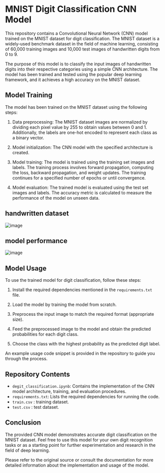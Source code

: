 # MNIST Digit Classification CNN Model

This repository contains a Convolutional Neural Network (CNN) model trained on the MNIST dataset for digit classification. The MNIST dataset is a widely-used benchmark dataset in the field of machine learning, consisting of 60,000 training images and 10,000 test images of handwritten digits from 0 to 9.

The purpose of this model is to classify the input images of handwritten digits into their respective categories using a simple CNN architecture. The model has been trained and tested using the popular deep learning framework, and it achieves a high accuracy on the MNIST dataset.


## Model Training

The model has been trained on the MNIST dataset using the following steps:

1. Data preprocessing: The MNIST dataset images are normalized by dividing each pixel value by 255 to obtain values between 0 and 1. Additionally, the labels are one-hot encoded to represent each class as a binary vector.

2. Model initialization: The CNN model with the specified architecture is created.

3. Model training: The model is trained using the training set images and labels. The training process involves forward propagation, computing the loss, backward propagation, and weight updates. The training continues for a specified number of epochs or until convergence.

4. Model evaluation: The trained model is evaluated using the test set images and labels. The accuracy metric is calculated to measure the performance of the model on unseen data.

## handwritten dataset
![image](https://github.com/keerthikkn/MNIST_Degit_Classification/assets/42544473/860365c3-f8c2-4c5e-9038-e10729add79c)

## model performance
![image](https://github.com/keerthikkn/MNIST_Degit_Classification/assets/42544473/20737bd9-7228-498f-8c50-7a6f7a79ee34)


## Model Usage

To use the trained model for digit classification, follow these steps:

1. Install the required dependencies mentioned in the `requirements.txt` file.

2. Load the model by training the model from scratch.

3. Preprocess the input image to match the required format (appropriate size).

4. Feed the preprocessed image to the model and obtain the predicted probabilities for each digit class.

5. Choose the class with the highest probability as the predicted digit label.

An example usage code snippet is provided in the repository to guide you through the process.

## Repository Contents

- `degit_classification.ipynb`: Contains the implementation of the CNN model architecture, training, and evaluation procedures.
- `requirements.txt`: Lists the required dependencies for running the code.
- `train.csv` : training dataset.
- `test.csv` : test dataset.

## Conclusion

The provided CNN model demonstrates accurate digit classification on the MNIST dataset. Feel free to use this model for your own digit recognition tasks or as a starting point for further experimentation and research in the field of deep learning.

Please refer to the original source or consult the documentation for more detailed information about the implementation and usage of the model.
